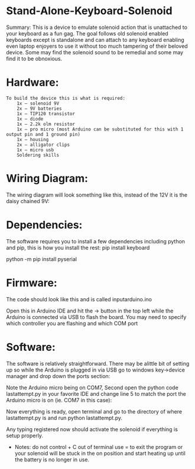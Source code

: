 # Stand-Alone-Keyboard-Solenoid
Summary:
	This is a device to emulate solenoid action that is unattached to your keyboard as a fun gag. The goal follows old solenoid enabled keyboards except is standalone and can attach to any keyboard enabling even laptop enjoyers to use it without too much tampering of their beloved device. Some may find the solenoid sound to be remedial and some may find it to be obnoxious.
# Hardware:
	To build the device this is what is required:
		1x – solenoid 9V
		2x – 9V batteries
		1x – TIP120 transistor
		1x – diode
		1x – 2.2k olm resistor
		1x – pro micro (most Arduino can be substituted for this with 1 output pin and 1 ground pin)
		1x – housing
		2x – alligator clips
		1x – micro usb
		Soldering skills
# Wiring Diagram:
The wiring diagram will look something like this, instead of the 12V it is the daisy chained 9V:
 

# Dependencies:
The software requires you to install a few dependencies including python and pip, this is how you install the rest:
pip install keyboard

python -m pip install pyserial

# Firmware:
The code should look like this and is called inputarduino.ino
 
Open this in Arduino IDE and hit the -> button in the top left while the Arduino is connected via USB to flash the board. You may need to specify which controller you are flashing and which COM port

# Software:

The software is relatively straightforward. There may be alittle bit of setting up so while the Arduino is plugged in via USB go to windows key->device manager and drop down the ports section:
 
Note the Arduino micro being on COM7,
Second open the python code lastattempt.py in your favorite IDE and change line 5 to match the port the Arduino micro is on (ie. COM7 in this case):
 

Now everything is ready, open terminal and go to the directory of where lastattempt.py is and run python lastattempt.py.

Any typing registered now should activate the solenoid if everything is setup properly.


* Notes: do not control + C out of terminal use = to exit the program or your solenoid will be stuck in the on position and start heating up until the battery is no longer in use. 
